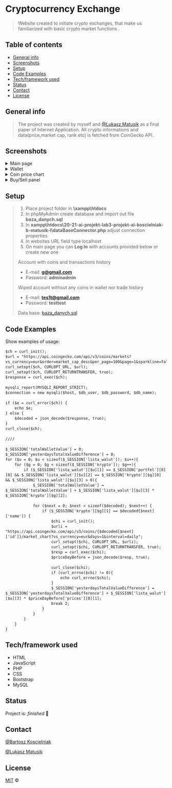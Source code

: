 # Cryptocurrency Exchange
> Website created to initiate crypto exchanges, that make us familiarized with basic crypto market functions .

## Table of contents
* [General info](#general-info)
* [Screenshots](#screenshots)
* [Setup](#setup)
* [Code Examples](#code-examples)
* [Tech/framework used](#techframework-used)
* [Status](#status)
* [Contact](#contact)
* [License](#license)

## General info
>The project was created by myself and [@Lukasz Matusik](https://github.com/lukas1299) as a final paper of Internet Application.
>All crypto informations and  data(price,market cap, rank etc) is fetched from CoinGecko API.

## Screenshots

   <details>
       <summary>Main page</summary>
    <ul>
     <img src="img/strona_glowna.png"> 
    </ul>
   </details>
	<details>
       <summary>Wallet</summary>
    <ul>
     <img src="img/portfel.png"> 
    </ul>
   </details>
	<details>
       <summary>Coin price chart</summary>
    <ul>
     <img src="img/wykres_ceny.png"> 
    </ul>
   </details>
	<details>
       <summary>Buy/Sell panel</summary>
    <ul>
     <img src="img/zakuKrypto.png"> 
    </ul>
   </details>

## Setup

>1. Place project folder in **\xampp\htdocs**
>2. In phpMyAdmin create database and import out file **baza_danych.sql**
>3. In **xampp\htdocs\20-21-ai-projekt-lab3-projekt-ai-koscielniak-b-matusik-l\dataBaseConnector.php** adjust connection properties
>4. In websites URL field type localhost
>5. On main page you can **Log In** with accounts provided below or create new one
>
> Account with coins and transactions history
>* E-mail: **g@gmail.com**
>* Password: **adminadmin**
> 
>Wiped account without any coins in wallet nor trade history
>* E-mail: **tes1t@gmail.com**
>* Password: **testtest**
> 
>Data base: [baza_danych.sql](https://github.com/BartoszKoscielniak/CryptoExch/blob/main/baza_danych.sql)
## Code Examples
Show examples of usage:


    $ch = curl_init();
    $url = "https://api.coingecko.com/api/v3/coins/markets?vs_currency=eur&order=market_cap_desc&per_page=100&page=1&sparkline=false";
    curl_setopt($ch, CURLOPT_URL, $url);
    curl_setopt($ch, CURLOPT_RETURNTRANSFER, true);
    $response = curl_exec($ch);

    mysqli_report(MYSQLI_REPORT_STRICT);
    $connection = new mysqli($host, $db_user, $db_password, $db_name);

    if ($e = curl_error($ch)) {
        echo $e;
    } else {
        $decoded = json_decode($response, true);
    }
    curl_close($ch);

    ////

    $_SESSION['totalWalletValue'] = 0;
    $_SESSION['yesterdaysTotalValueDifference'] = 0;
    for ($u = 0; $u < sizeof($_SESSION['lista_walut']); $u++){
        for ($g = 0; $g < sizeof($_SESSION['krypto']); $g++){
            if ($_SESSION['lista_walut'][$u][1] == $_SESSION['portfel'][0][0] && $_SESSION['lista_walut'][$u][2] == $_SESSION['krypto'][$g][0] && $_SESSION['lista_walut'][$u][3] > 0){
                $_SESSION['totalWalletValue'] = $_SESSION['totalWalletValue'] + $_SESSION['lista_walut'][$u][3] * $_SESSION['krypto'][$g][2];

                for ($next = 0; $next < sizeof($decoded); $next++) {
                    if ($_SESSION['krypto'][$g][1] == $decoded[$next]['name']) {
                        $chi = curl_init();
                        $urli = "https://api.coingecko.com/api/v3/coins/{$decoded[$next]['id']}/market_chart?vs_currency=eur&days=1&interval=daily";
                        curl_setopt($chi, CURLOPT_URL, $urli);
                        curl_setopt($chi, CURLOPT_RETURNTRANSFER, true);
                        $resp = curl_exec($chi);
                        $priceDayBefore = json_decode($resp, true);

                        curl_close($chi);
                        if (curl_errno($chi) != 0){
                            echo curl_errno($chi);
                        }
                        $_SESSION['yesterdaysTotalValueDifference'] = $_SESSION['yesterdaysTotalValueDifference'] + $_SESSION['lista_walut'][$u][3] * $priceDayBefore['prices'][0][1];
                        break 2;
                    }
                }
            }
        }
    }



## Tech/framework used

* HTML
* JavaScript 
* PHP
* CSS
* Bootstrap
* MySQL

## Status
Project is: _finished_ :monocle_face:


## Contact
[@Bartosz Koscielniak](https://github.com/BartoszKoscielniak)

[@Lukasz Matusik](https://github.com/lukas1299)

## License
[MIT](https://choosealicense.com/licenses/mit/) ©

